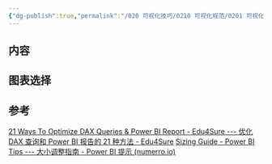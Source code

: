 ```yaml
---
{"dg-publish":true,"permalink":"/020 可视化技巧/0210 可视化规范/0201 可视化设计准则/","tags":["设计"]}
---
```





## 内容


## 图表选择







## 参考
[21 Ways To Optimize DAX Queries & Power BI Report - Edu4Sure --- 优化 DAX 查询和 Power BI 报告的 21 种方法 - Edu4Sure](https://edu4sure.com/optimize-dax-queries)
[Sizing Guide - Power BI Tips --- 大小调整指南 - Power BI 提示 (numerro.io)](https://www.numerro.io/data-visualization-design-tips/sizing-guide)